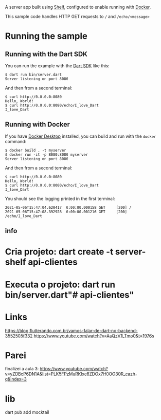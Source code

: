 A server app built using [Shelf](https://pub.dev/packages/shelf),
configured to enable running with [Docker](https://www.docker.com/).

This sample code handles HTTP GET requests to `/` and `/echo/<message>`

# Running the sample

## Running with the Dart SDK

You can run the example with the [Dart SDK](https://dart.dev/get-dart)
like this:

```
$ dart run bin/server.dart
Server listening on port 8080
```

And then from a second terminal:
```
$ curl http://0.0.0.0:8080
Hello, World!
$ curl http://0.0.0.0:8080/echo/I_love_Dart
I_love_Dart
```

## Running with Docker

If you have [Docker Desktop](https://www.docker.com/get-started) installed, you
can build and run with the `docker` command:

```
$ docker build . -t myserver
$ docker run -it -p 8080:8080 myserver
Server listening on port 8080
```

And then from a second terminal:
```
$ curl http://0.0.0.0:8080
Hello, World!
$ curl http://0.0.0.0:8080/echo/I_love_Dart
I_love_Dart
```

You should see the logging printed in the first terminal:
```
2021-05-06T15:47:04.620417  0:00:00.000158 GET     [200] /
2021-05-06T15:47:08.392928  0:00:00.001216 GET     [200] /echo/I_love_Dart
```

## info
# Cria projeto: dart create -t server-shelf api-clientes
# Executa o projeto: dart run bin/server.dart"# api-clientes" 

# Links
https://blog.flutterando.com.br/vamos-falar-de-dart-no-backend-3552505f332
https://www.youtube.com/watch?v=AaQzV1LTmo0&t=1976s

# Parei
finalizei a aula 3: https://www.youtube.com/watch?v=yZDBcP6DN1A&list=PLK5FPzMuRKlxe8ZDOx7H0OO30R_cazh-q&index=3 

# lib
dart pub add mocktail